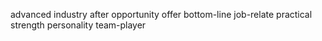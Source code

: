 advanced 
industry 
after 
opportunity
offer 
bottom-line
job-relate
practical
strength
personality
team-player

